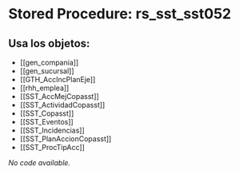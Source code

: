 # Stored Procedure: rs_sst_sst052

## Usa los objetos:
- [[gen_compania]]
- [[gen_sucursal]]
- [[GTH_AccIncPlanEje]]
- [[rhh_emplea]]
- [[SST_AccMejCopasst]]
- [[SST_ActividadCopasst]]
- [[SST_Copasst]]
- [[SST_Eventos]]
- [[SST_Incidencias]]
- [[SST_PlanAccionCopasst]]
- [[SST_ProcTipAcc]]

*No code available.*
